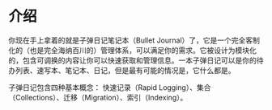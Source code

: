 # 介绍

你现在手上拿着的就是子弹日记笔记本（Bullet Journal）了，它是一个完全客制化的（也是完全海纳百川的）管理体系，可以满足你的需求。它被设计为模块化的，包含可调换的内容让你可以快速获取和管理信息。一本子弹日记可以是你的待办列表、速写本、笔记本、日记，但是最有可能的情况是，它什么都是。

子弹日记包含四种基本概念：
快速记录（Rapid Logging）、集合（Collections）、迁移（Migration）、索引（Indexing）。
